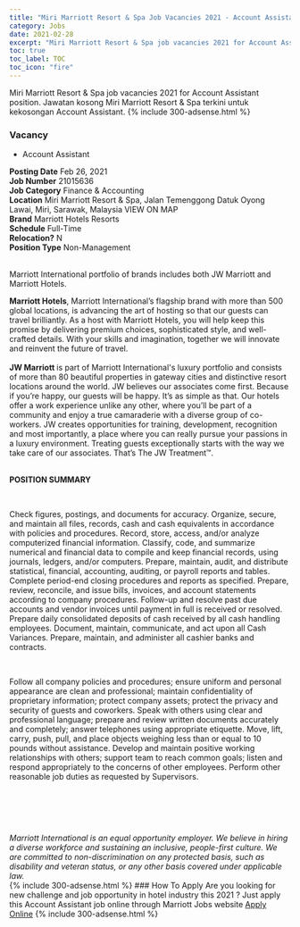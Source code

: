 ```yaml
---
title: "Miri Marriott Resort & Spa Job Vacancies 2021 - Account Assistant" 
category: Jobs 
date: 2021-02-28 
excerpt: "Miri Marriott Resort & Spa job vacancies 2021 for Account Assistant position. Jawatan kosong Miri Marriott Resort & Spa terkini untuk kekosongan Account Assistant." 
toc: true 
toc_label: TOC 
toc_icon: "fire" 
--- 
```


Miri Marriott Resort & Spa job vacancies 2021 for Account Assistant position. Jawatan kosong Miri Marriott Resort & Spa terkini untuk kekosongan Account Assistant. 
{% include 300-adsense.html %} 
### Vacancy 
- Account Assistant 
<div><div><b>Posting Date</b> Feb 26, 2021<br><b>Job Number</b> 21015636<br><b>Job Category</b> Finance &amp; Accounting<br><b>Location</b> Miri Marriott Resort &amp; Spa, Jalan Temenggong Datuk Oyong Lawai, Miri, Sarawak, Malaysia VIEW ON MAP<br><b>Brand</b> Marriott Hotels Resorts<br><b>Schedule</b> Full-Time<br><b>Relocation?</b> N<br><b>Position Type</b> Non-Management<br><br><p>Marriott International portfolio of brands includes both JW Marriott and Marriott Hotels.<br></p> <div> <b>Marriott Hotels</b>, Marriott International&#8217;s flagship brand with more than 500 global locations, is advancing the art of hosting so that our guests can travel brilliantly. As a host with Marriott Hotels, you will help keep this promise by delivering premium choices, sophisticated style, and well-crafted details. With your skills and imagination, together we will innovate and reinvent the future of travel. </div> <div> <br> </div> <div> <b>JW Marriott </b>is part of Marriott International's luxury portfolio and consists of more than 80 beautiful properties in gateway cities and distinctive resort locations around the world. JW believes our associates come first. Because if you&#8217;re happy, our guests will be happy. It&#8217;s as simple as that. Our hotels offer a work experience unlike any other, where you&#8217;ll be part of a community and enjoy a true camaraderie with a diverse group of co-workers. JW creates opportunities for training, development, recognition and most importantly, a place where you can really pursue your passions in a luxury environment. Treating guests exceptionally starts with the way we take care of our associates. That&#8217;s The JW Treatment&#8482;. </div><br></div><div> <p><strong>POSITION SUMMARY</strong></p> <p>&#160;</p> <p>Check figures, postings, and documents for accuracy. Organize, secure, and maintain all files, records, cash and cash equivalents in accordance with policies and procedures. Record, store, access, and/or analyze computerized financial information. Classify, code, and summarize numerical and financial data to compile and keep financial records, using journals, ledgers, and/or computers. Prepare, maintain, audit, and distribute statistical, financial, accounting, auditing, or payroll reports and tables. Complete period-end closing procedures and reports as specified. Prepare, review, reconcile, and issue bills, invoices, and account statements according to company procedures. Follow-up and resolve past due accounts and vendor invoices until payment in full is received or resolved. Prepare daily consolidated deposits of cash received by all cash handling employees. Document, maintain, communicate, and act upon all Cash Variances. Prepare, maintain, and administer all cashier banks and contracts.</p> <p>&#160;</p> <p>Follow all company policies and procedures; ensure uniform and personal appearance are clean and professional; maintain confidentiality of proprietary information; protect company assets; protect the privacy and security of guests and coworkers. Speak with others using clear and professional language; prepare and review written documents accurately and completely; answer telephones using appropriate etiquette. Move, lift, carry, push, pull, and place objects weighing less than or equal to 10 pounds without assistance. Develop and maintain positive working relationships with others; support team to reach common goals; listen and respond appropriately to the concerns of other employees. Perform other reasonable job duties as requested by Supervisors.</p> <p>&#160;</p> <p>&#160;</p> </div> <div> &#160;</div> <em>Marriott International is an equal opportunity employer.&#160;We believe in hiring a diverse workforce and sustaining an inclusive, people-first culture.&#160;We are committed to non-discrimination on&#160;any&#160;protected&#160;basis, such as disability and veteran status, or any other basis covered under applicable law.</em><br></div> 
{% include 300-adsense.html %} 
### How To Apply 
Are you looking for new challenge and job opportunity in hotel industry this 2021 ?
Just apply this Account Assistant job online through Marriott Jobs website 
<a href="https://jobs.marriott.com/marriott/jobs/21015636?lang=en-us" class="btn btn--info" target="_blank" rel="nofollow noopenner">Apply Online</a> 
{% include 300-adsense.html %} 